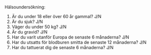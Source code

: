 Hälsoundersökning:
1. Är du under 18 eller över 60 år gammal? J/N
2. Är du sjuk? J/N
3. Väger du under 50 kg? J/N
4. Är du gravid? J/N
5. Har du varit utanför Europa de senaste 6 månaderna? J/N
6. Har du utsatts för blodburen smitta de senaste 12 månaderna? J/N
7. Har du tattuerat dig de senaste 6 månaderna? J/N